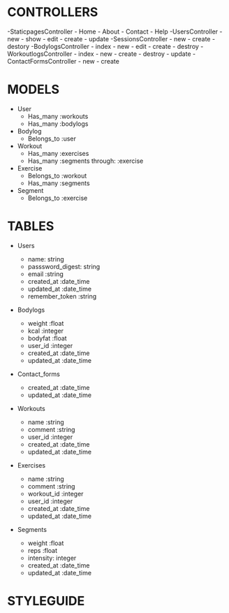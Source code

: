 CONTROLLERS
============

-StaticpagesController
	- Home
	- About
	- Contact
	- Help
-UsersController
	- new
	- show
	- edit
	- create
	- update
-SessionsController
	- new
	- create
	- destory
-BodylogsController
	- index
	- new
	- edit
	- create
	- destroy
-WorkoutlogsController
	- index
	- new
	- create
	- destroy
	- update
-ContactFormsController
	- new
	- create

MODELS
=============

- User
	- Has_many :workouts
	- Has_many :bodylogs
- Bodylog
	- Belongs_to :user
- Workout
	- Has_many :exercises
	- Has_many :segments through: :exercise
- Exercise
	- Belongs_to :workout
	- Has_many :segments
- Segment
	- Belongs_to :exercise

TABLES
===============
- Users
	- name: string
	- passsword_digest: string
	- email :string
	- created_at :date_time
	- updated_at :date_time
	- remember_token :string
- Bodylogs
	- weight :float
	- kcal :integer
	- bodyfat :float
	- user_id :integer
	- created_at :date_time
	- updated_at :date_time

- Contact_forms
	- created_at :date_time
	- updated_at :date_time

- Workouts
	- name :string
	- comment :string
	- user_id :integer
	- created_at :date_time
	- updated_at :date_time

- Exercises
	- name :string
	- comment :string
	- workout_id :integer
	- user_id :integer
	- created_at :date_time
	- updated_at :date_time

- Segments
	- weight :float
	- reps :float
	- intensity: integer
	- created_at :date_time
	- updated_at :date_time


STYLEGUIDE
==================

